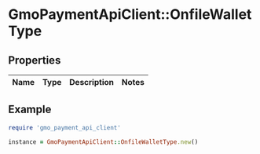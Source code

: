 # GmoPaymentApiClient::OnfileWalletType

## Properties

| Name | Type | Description | Notes |
| ---- | ---- | ----------- | ----- |

## Example

```ruby
require 'gmo_payment_api_client'

instance = GmoPaymentApiClient::OnfileWalletType.new()
```

